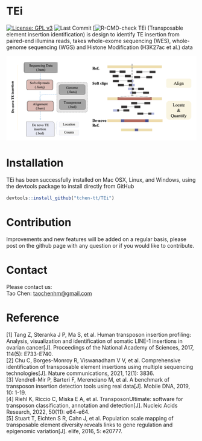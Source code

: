 # TEi
[![License: GPL
v3](https://img.shields.io/badge/License-GPLv3-blue.svg)](https://www.gnu.org/licenses/gpl-3.0)
![Last Commit](https://badgen.net/github/last-commit/tchen/TEi/release)
[![R-CMD-check](https://github.com/tchen/TEi/actions/workflows/r.yaml)
TEi (Transposable element insertion identification) is design to identify TE insertion from paired-end illumina reads, takes whole-exome sequencing (WES), whole-genome sequencing (WGS) and Histone Modification (H3K27ac et al.) data

![](./picture/workflow.png)

# Installation
TEi has been successfully installed on Mac OSX, Linux, and Windows, using the devtools package to install directly from GitHub

```r
devtools::install_github("tchen-tt/TEi")
```
# Contribution
Improvements and new features will be added on a regular basis, please post on the github page with any question or if you would like to contribute.

# Contact
Please contact us:  
Tao Chen: <taochenhm@gmail.com>


# Reference
\[1\] Tang Z, Steranka J P, Ma S, et al. Human transposon insertion profiling: Analysis, visualization and identification of somatic LINE-1 insertions in ovarian cancer[J]. Proceedings of the National Academy of Sciences, 2017, 114(5): E733-E740.  
\[2\] Chu C, Borges-Monroy R, Viswanadham V V, et al. Comprehensive identification of transposable element insertions using multiple sequencing technologies[J]. Nature communications, 2021, 12(1): 3836.  
\[3\] Vendrell-Mir P, Barteri F, Merenciano M, et al. A benchmark of transposon insertion detection tools using real data[J]. Mobile DNA, 2019, 10: 1-19.  
\[4\] Riehl K, Riccio C, Miska E A, et al. TransposonUltimate: software for transposon classification, annotation and detection[J]. Nucleic Acids Research, 2022, 50(11): e64-e64.  
\[5\] Stuart T, Eichten S R, Cahn J, et al. Population scale mapping of transposable element diversity reveals links to gene regulation and epigenomic variation[J]. elife, 2016, 5: e20777.  

